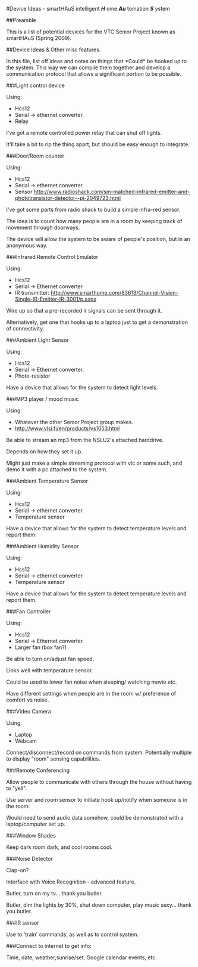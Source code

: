 #Device Ideas - smartHAuS
intelligent **_H_** ome **_Au_** tomation **_S_** ystem


##Preamble

This is a list of potential devices for the VTC Senior Project known as smartHAuS (Spring 2009).


##Device Ideas & Other misc features.

In this file, list off ideas and notes on things that \*Could\* be hooked up to the system.  This way we can compile them together and develop a communication protocol that allows a significant portion to be possible.


###Light control device

Using:

 * Hcs12
 * Serial -> ethernet converter.
 * Relay

I've got a remote controlled power relay that can shut off lights.

It'll take a bit to rip the thing apart, but should be easy enough to integrate.


###Door/Room counter

Using:

 * Hcs12
 * Serial -> ethernet converter.
 * Sensor http://www.radioshack.com/sm-matched-infrared-emitter-and-phototransistor-detector--pi-2049723.html

I've got some parts from radio shack to build a simple infra-red sensor.

The idea is to count how many people are in a room by keeping track of movement through doorways.

The device will allow the system to be aware of people's position, but in an anonymous way.


###Infrared Remote Control Emulator

Using:

 * Hcs12
 * Serial -> Ethernet converter
 * IR transmitter: http://www.smarthome.com/83613/Channel-Vision-Single-IR-Emitter-IR-3001/p.aspx

Wire up so that a pre-recorded ir signals can be sent through it.

Alternatively, get one that hooks up to a laptop just to get a demonstration of connectivity.


###Ambient Light Sensor

Using:

 * Hcs12
 * Serial -> Ethernet converter.
 * Photo-resistor

Have a device that allows for the system to detect light levels.


###MP3 player / mood music

Using:

 * Whatever the other Senior Project group makes.
 * http://www.vlsi.fi/en/products/vs1053.html

Be able to stream an mp3 from the NSLU2's attached harddrive.

Depends on how they set it up.

Might just make a simple streaming protocol with vlc or some such, and demo it with a pc attached to the system.


###Ambient Temperature Sensor

Using:

 * Hcs12
 * Serial -> ethernet converter.
 * Temperature sensor

Have a device that allows for the system to detect temperature levels and report them.


###Ambient Humidity Sensor

Using:

 * Hcs12
 * Serial -> ethernet converter.
 * Temperature sensor

Have a device that allows for the system to detect temperature levels and report them.


###Fan Controller

Using:

 * Hcs12
 * Serial -> Ethernet converter.
 * Larger fan (box fan?)

Be able to turn on/adjust fan speed.

Links well with temperature sensor.

Could be used to lower fan noise when sleeping/ watching movie etc.

Have different settings when people are in the room w/ preference of comfort vs noise.


###Video Camera

Using:

 * Laptop
 * Webcam

Connect/disconnect/record on commands from system.  Potentially multiple to display "room" sensing capabilities.


###Remote Conferencing

Allow people to communicate with others through the house without having to "yell".

Use server and room sensor to initiate hook up/notify when someone is in the room.

Would need to send audio data somehow, could be demonstrated with a laptop/computer set up.


###Window Shades

Keep dark room dark, and cool rooms cool.


###Noise Detector

Clap-on?

Interface with Voice Recognition - advanced feature.

Butler, turn on my tv... thank you butler.

Butler, dim the lights by 30%, shut down computer, play music sexy... thank you butler.


###IR sensor

Use to 'train' commands, as well as to control system.


###Connect to internet to get info:

Time, date, weather,sunrise/set, Google calendar events, etc.

